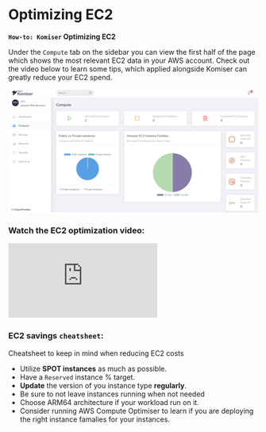 # Optimizing EC2

**`How-to: Komiser` Optimizing EC2**

Under the `Compute` tab on the sidebar you can view the first half of the page which shows the most relevant EC2 data in your AWS account. 
Check out the video below to learn some tips, which applied alongside Komiser can greatly reduce your EC2 spend. 

![Image](../../../static/img/ec2-screen-komiser-1.png)
 
### Watch the EC2 optimization video: 

<div style={{
    position: 'relative',
    paddingBottom: '56.25%',
    paddingTop:'30px',
    height:0,
    overflow:'hidden',
  }}>
  <iframe
    src='https://www.youtube.com/embed/w2aV0apBIOk'
    allowFullScreen
    webkitallowfullscreen="true"
    frameBorder="0"
    style={{
      position: 'absolute',
      top:0,
      left:0,
      width:'100%',
      height:'100%',
    }}
  >
  </iframe>
</div>

### EC2 savings `cheatsheet`:
Cheatsheet to keep in mind when reducing EC2 costs
- Utilize **SPOT instances** as much as possible.
- Have a `Reserved` instance % target.
- **Update** the version of you instance type **regularly**.
- Be sure to not leave instances running when not needed
- Choose ARM64 architecture if your workload run on it.  
- Consider running AWS Compute Optimiser to learn if you are deploying the right instance famalies for your instances. 